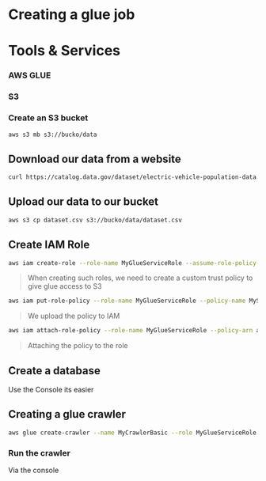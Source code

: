 # Creating a glue job
# Tools & Services
### AWS GLUE
### S3
### Create an S3 bucket
```sh
aws s3 mb s3://bucko/data
```
## Download our data from a website
```sh
curl https://catalog.data.gov/dataset/electric-vehicle-population-data -o dataset.csv
```
## Upload our data to our bucket
```sh
aws s3 cp dataset.csv s3://bucko/data/dataset.csv
```
## Create IAM Role
```sh
aws iam create-role --role-name MyGlueServiceRole --assume-role-policy-document file://json/trust-policy.json
```
> When creating such roles, we need to create a custom trust policy to give glue access to S3

```sh
aws iam put-role-policy --role-name MyGlueServiceRole --policy-name MyS3AccessPolicy  --policy-document file://json/policy.json
```
> We upload the policy to IAM
```sh
aws iam attach-role-policy --role-name MyGlueServiceRole --policy-arn arn:aws:iam::aws:policy/service-role/AWSGlueServiceRole
```
> Attaching the policy to the role

## Create a database
Use the Console its easier

## Creating a glue crawler
```sh
aws glue create-crawler --name MyCrawlerBasic --role MyGlueServiceRole --database-name mydatabase --targets '{"S3Targets": [{"Path": "s3://blue/data/"}]}' --classifiers []
```
### Run the crawler
Via the console

